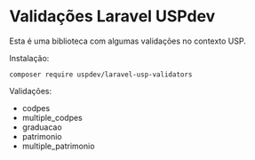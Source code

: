 # Validações Laravel USPdev

Esta é uma biblioteca com algumas validações no contexto USP.

Instalação:

    composer require uspdev/laravel-usp-validators

Validações:

- codpes
- multiple_codpes
- graduacao
- patrimonio
- multiple_patrimonio

